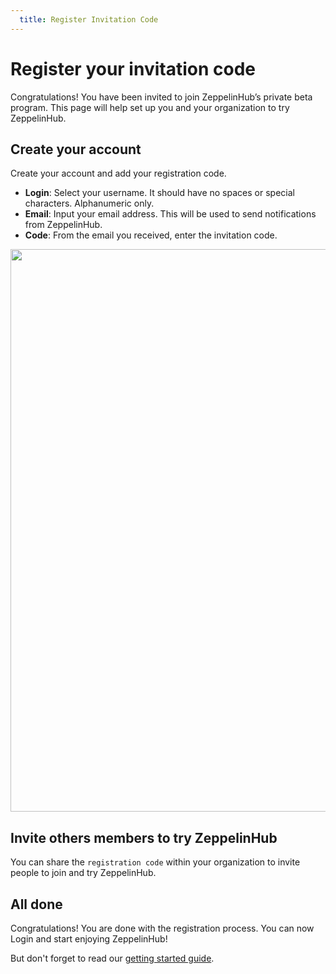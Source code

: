 ```yaml
---
  title: Register Invitation Code
---
```


# Register your invitation code
Congratulations! You have been invited to join ZeppelinHub’s private beta program. This page will help set up you and your organization to try ZeppelinHub.

## Create your account
Create your account and add your registration code.

 * **Login**: Select your username. It should have no spaces or special characters. Alphanumeric only.
 * **Email**: Input your email address. This will be used to send notifications from ZeppelinHub.
 * **Code**: From the email you received, enter the invitation code.
<img class="img-responsive" src="./invitation_code.png" width="900"/>

## Invite others members to try ZeppelinHub
You can share the `registration code` within your organization to invite people to join and try ZeppelinHub.

## All done
Congratulations! You are done with the registration process. You can now Login and start enjoying ZeppelinHub!

But don't forget to read our [getting started guide](getting_started.html "Getting Started").
